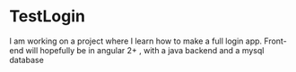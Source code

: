 # TestLogin
I am working on a project where I learn how to make a full login app. Front-end will hopefully be in angular 2+ , with a java backend and a mysql database
